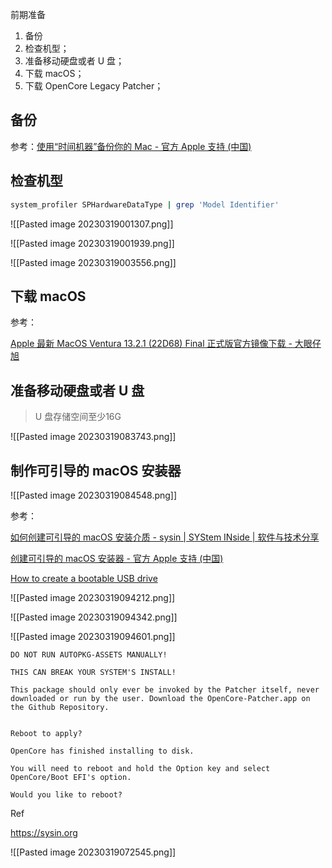 前期准备

1. 备份
2. 检查机型；
3. 准备移动硬盘或者 U 盘；
4. 下载 macOS；
5. 下载 OpenCore Legacy Patcher；

## 备份

参考：[使用“时间机器”备份你的 Mac - 官方 Apple 支持 (中国)](https://support.apple.com/zh-cn/HT201250)

## 检查机型

```sh
system_profiler SPHardwareDataType | grep 'Model Identifier'
```

![[Pasted image 20230319001307.png]]

![[Pasted image 20230319001939.png]]

![[Pasted image 20230319003556.png]]

## 下载 macOS

参考：

[Apple 最新 MacOS Ventura 13.2.1 (22D68) Final 正式版官方镜像下载 - 大眼仔旭](http://www.dayanzai.me/macos-ventura.html)

## 准备移动硬盘或者 U 盘

> U 盘存储空间至少16G

![[Pasted image 20230319083743.png]]

## 制作可引导的 macOS 安装器

![[Pasted image 20230319084548.png]]

参考：

[如何创建可引导的 macOS 安装介质 - sysin | SYStem INside | 软件与技术分享](https://sysin.org/blog/macos-createinstallmedia/)

[创建可引导的 macOS 安装器 - 官方 Apple 支持 (中国)](https://support.apple.com/zh-cn/HT201372)

[How to create a bootable USB drive](https://www.ifixit.com/Guide/How+to+create+a+bootable+USB+drive/66371)

![[Pasted image 20230319094212.png]]

![[Pasted image 20230319094342.png]]

![[Pasted image 20230319094601.png]]

```
DO NOT RUN AUTOPKG-ASSETS MANUALLY!

THIS CAN BREAK YOUR SYSTEM'S INSTALL!

This package should only ever be invoked by the Patcher itself, never downloaded or run by the user. Download the OpenCore-Patcher.app on the Github Repository.


```

```
Reboot to apply?

OpenCore has finished installing to disk.

You will need to reboot and hold the Option key and select OpenCore/Boot EFI's option.

Would you like to reboot?
```

Ref

https://sysin.org

![[Pasted image 20230319072545.png]]